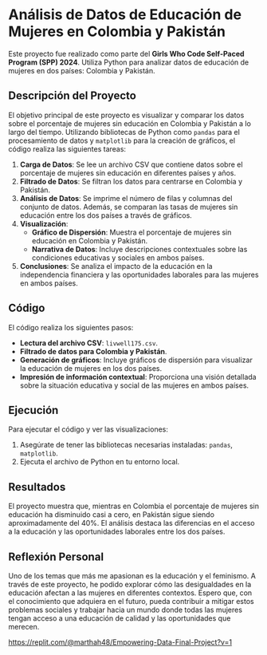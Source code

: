 # Análisis de Datos de Educación de Mujeres en Colombia y Pakistán

Este proyecto fue realizado como parte del **Girls Who Code Self-Paced Program (SPP) 2024**. Utiliza Python para analizar datos de educación de mujeres en dos países: Colombia y Pakistán.

## Descripción del Proyecto

El objetivo principal de este proyecto es visualizar y comparar los datos sobre el porcentaje de mujeres sin educación en Colombia y Pakistán a lo largo del tiempo. Utilizando bibliotecas de Python como `pandas` para el procesamiento de datos y `matplotlib` para la creación de gráficos, el código realiza las siguientes tareas:

1. **Carga de Datos**: Se lee un archivo CSV que contiene datos sobre el porcentaje de mujeres sin educación en diferentes países y años.
2. **Filtrado de Datos**: Se filtran los datos para centrarse en Colombia y Pakistán.
3. **Análisis de Datos**: Se imprime el número de filas y columnas del conjunto de datos. Además, se comparan las tasas de mujeres sin educación entre los dos países a través de gráficos.
4. **Visualización**:
   - **Gráfico de Dispersión**: Muestra el porcentaje de mujeres sin educación en Colombia y Pakistán.
   - **Narrativa de Datos**: Incluye descripciones contextuales sobre las condiciones educativas y sociales en ambos países.
5. **Conclusiones**: Se analiza el impacto de la educación en la independencia financiera y las oportunidades laborales para las mujeres en ambos países.

## Código

El código realiza los siguientes pasos:

- **Lectura del archivo CSV**: `livwell175.csv`.
- **Filtrado de datos para Colombia y Pakistán**.
- **Generación de gráficos**: Incluye gráficos de dispersión para visualizar la educación de mujeres en los dos países.
- **Impresión de información contextual**: Proporciona una visión detallada sobre la situación educativa y social de las mujeres en ambos países.

## Ejecución

Para ejecutar el código y ver las visualizaciones:

1. Asegúrate de tener las bibliotecas necesarias instaladas: `pandas`, `matplotlib`.
2. Ejecuta el archivo de Python en tu entorno local.

## Resultados

El proyecto muestra que, mientras en Colombia el porcentaje de mujeres sin educación ha disminuido casi a cero, en Pakistán sigue siendo aproximadamente del 40%. El análisis destaca las diferencias en el acceso a la educación y las oportunidades laborales entre los dos países.

## Reflexión Personal

Uno de los temas que más me apasionan es la educación y el feminismo. A través de este proyecto, he podido explorar cómo las desigualdades en la educación afectan a las mujeres en diferentes contextos. Espero que, con el conocimiento que adquiera en el futuro, pueda contribuir a mitigar estos problemas sociales y trabajar hacia un mundo donde todas las mujeres tengan acceso a una educación de calidad y las oportunidades que merecen.




https://replit.com/@marthah48/Empowering-Data-Final-Project?v=1
